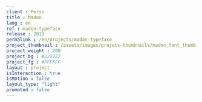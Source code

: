 ```yaml
---
client : Perso
title : Madon
lang : en
ref : madon-typeface
release : 2013
permalink : /en/projects/madon-typeface
project_thumbnail : /assets/images/projets-thumbnails/madon_font_thumb.png
project_weight : 200
project_bg : #222222
project_fg : #FFFFFF
layout : project
isInteraction : true
isMotion : false
layout_type: "light"
promoted : false
---
```

